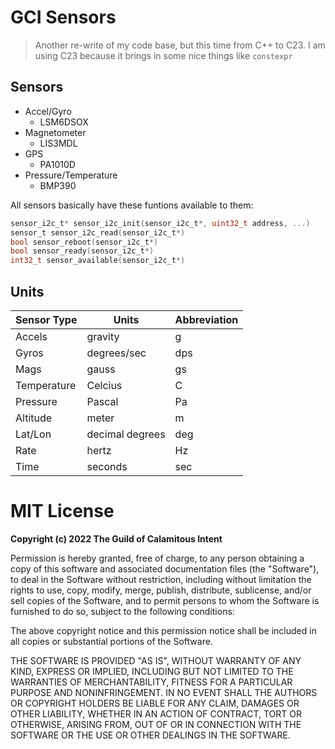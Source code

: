 # GCI Sensors

> Another re-write of my code base, but this time from
> C++ to C23. I am using C23 because it brings in some
> nice things like `constexpr`

## Sensors

- Accel/Gyro
  - LSM6DSOX
- Magnetometer
  - LIS3MDL
- GPS
  - PA1010D
- Pressure/Temperature
  - BMP390

All sensors basically have these funtions available to them:

```c
sensor_i2c_t* sensor_i2c_init(sensor_i2c_t*, uint32_t address, ...)
sensor_t sensor_i2c_read(sensor_i2c_t*)
bool sensor_reboot(sensor_i2c_t*)
bool sensor_ready(sensor_i2c_t*)
int32_t sensor_available(sensor_i2c_t*)
```

## Units

| Sensor Type | Units           | Abbreviation
|-------------|-----------------|--------------|
| Accels      | gravity         | g
| Gyros       | degrees/sec     | dps
| Mags        | gauss           | gs
| Temperature | Celcius         | C
| Pressure    | Pascal          | Pa
| Altitude    | meter           | m
| Lat/Lon     | decimal degrees | deg
| Rate        | hertz           | Hz
| Time        | seconds         | sec

# MIT License

**Copyright (c) 2022 The Guild of Calamitous Intent**

Permission is hereby granted, free of charge, to any person obtaining a copy
of this software and associated documentation files (the "Software"), to deal
in the Software without restriction, including without limitation the rights
to use, copy, modify, merge, publish, distribute, sublicense, and/or sell
copies of the Software, and to permit persons to whom the Software is
furnished to do so, subject to the following conditions:

The above copyright notice and this permission notice shall be included in all
copies or substantial portions of the Software.

THE SOFTWARE IS PROVIDED "AS IS", WITHOUT WARRANTY OF ANY KIND, EXPRESS OR
IMPLIED, INCLUDING BUT NOT LIMITED TO THE WARRANTIES OF MERCHANTABILITY,
FITNESS FOR A PARTICULAR PURPOSE AND NONINFRINGEMENT. IN NO EVENT SHALL THE
AUTHORS OR COPYRIGHT HOLDERS BE LIABLE FOR ANY CLAIM, DAMAGES OR OTHER
LIABILITY, WHETHER IN AN ACTION OF CONTRACT, TORT OR OTHERWISE, ARISING FROM,
OUT OF OR IN CONNECTION WITH THE SOFTWARE OR THE USE OR OTHER DEALINGS IN THE
SOFTWARE.